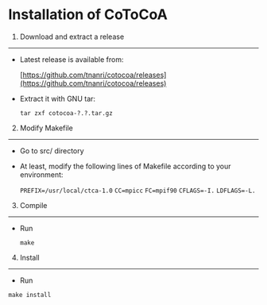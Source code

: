 Installation of CoToCoA
=====

1. Download and extract a release
-----
- Latest release is available from:

  [https://github.com/tnanri/cotocoa/releases](https://github.com/tnanri/cotocoa/releases)

- Extract it with GNU tar:

  ``tar zxf cotocoa-?.?.tar.gz``

2. Modify Makefile
-----
- Go to src/ directory
- At least, modify the following lines of Makefile according to your environment:

  `PREFIX=/usr/local/ctca-1.0`
  `CC=mpicc`
  `FC=mpif90` 
  `CFLAGS=-I.`
  `LDFLAGS=-L.`

3. Compile
-----
- Run 

  ``make``

4. Install
-----
 - Run

  ``make install``



